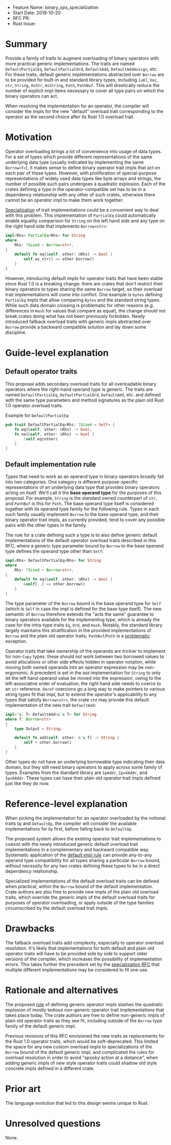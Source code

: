 - Feature Name: binary_ops_specialization
- Start Date: 2018-10-20
- RFC PR:
- Rust Issue:

# Summary
[summary]: #summary

Provide a family of traits to augment overloading of binary operators
with more practical generic implementations. The traits are named
`DefaultPartialEq`, `DefaultPartialOrd`, `DefaultAdd`, `DefaultAddAssign`, etc.
For these traits, default generic implementations abstracted over `Borrow`
are to be provided for built-in and standard library types, including
`[u8]`, `Vec`, `str`, `String`, `OsStr`, `OsString`, `Path`, `PathBuf`.
This will drastically reduce the number of explicit impl items necessary to
cover all type pairs on which the binary operators can act.

When resolving the implementation for an operator, the compiler will
consider the impls for the new "default" overload trait corresponding to the
operator as the second choice after its Rust 1.0 overload trait.

# Motivation
[motivation]: #motivation

Operator overloading brings a lot of convenience into usage of data types.
For a set of types which provide different representations of the same
underlying data type (usually indicated by implementing the same `Borrow<T>`),
it makes sense to define binary operator trait impls that act on each pair of
these types. However, with proliferation of special-purpose representations
of widely used data types like byte arrays and strings, the number of
possible such pairs undergoes a quadratic explosion. Each of the crates
defining a type in the operator-compatible set has to be in a dependency
relationship with any other of such crates, otherwise there cannot be
an operator impl to make them work together.

[Specialization][rfc1210] of trait implementations could be a convenient way to
deal with this problem. This implementation of `PartialEq` could automatically
enable equality comparison for `String` on the left hand side and any type
on the right hand side that implements `Borrow<str>`:

```rust
impl<Rhs> PartialEq<Rhs> for String
where
    Rhs: ?Sized + Borrow<str>,
{
    default fn eq(&self, other: &Rhs) -> bool {
        self.as_str() == other.borrow()
    }
}
```

However, introducing default impls for operator traits that have been
stable since Rust 1.0 is a breaking change: there are crates that don't
restrict their binary operators to types sharing the same `Borrow` target,
so their overload trait implementations will come into conflict.
One example is `bytes` defining `PartialEq` impls that allow comparing
`Bytes` and the standard string types. While such data domain crossing is
problematic for other reasons (e.g. differences in `Hash` for values that
compare as equal), the change should not break crates doing what has not been
previously forbidden. Newly introduced fallback overload traits with generic
impls abstracted over `Borrow` provide a backward compatible solution
and lay down some discipline.

# Guide-level explanation
[guide-level-explanation]: #guide-level-explanation

## Default operator traits
[default-operator-traits]: #default-operator-traits

This proposal adds secondary overload traits for all overloadable binary
operators where the right-hand operand type is generic.
The traits are named `DefaultPartialEq`, `DefaultPartialOrd`, `DefaultAdd`, etc.
and defined with the same type parameters and method signatures as the plain
old Rust 1.0 operator overload traits.

Example for `DefaultPartialEq`:

```rust
pub trait DefaultPartialEq<Rhs: ?Sized = Self> {
    fn eq(&self, other: &Rhs) -> bool;
    fn ne(&self, other: &Rhs) -> bool {
        !self.eq(other)
    }
}
```

## Default implementation rule
[default-implementation-rule]: #default-implementation-rule

Types that need to work as an operand type in binary operators broadly
fall into two categories. One category is different purpose-specific
representations of an underlying data type that provides binary
operators acting on itself. We'll call it the **base operand type** for the
purposes of this proposal.
For example, `String` is the standard owned counterpart of `str`,
and `PathBuf` is this for `Path`. The base operand type itself is
considered together with its operand type family for the following rule.
Types in each such family usually implement `Borrow` to the base operand type,
and their binary operator trait impls, as currently provided, tend to cover
any possible pairs with the other types in the family.

The rule for a crate defining such a type is to also define generic default
implementations of the default operator overload traits described in
this RFC, where a generic type parameter bound by `Borrow` to the base
operand type defines the operand type other than `Self`:

```rust
impl<Rhs> DefaultPartialEq<Rhs> for String
where
    Rhs: ?Sized + Borrow<str>,
{
    default fn eq(&self, other: &Rhs) -> bool {
        &self[..] == other.borrow()
    }
}
```

The type parameter of the `Borrow` bound is the base operand type for `Self`
(which is `Self` in case the impl is defined for the base type itself).
The new semantic of `Borrow` therefore extends the "acts the same"
guarantee to binary operators available for the implementing type, which
is already the case for the intra-type traits `Eq`, `Ord`, and `Hash`.
Notably, the standard library largely maintains this stratification in the
provided implementations of `Borrow` and the plain old operator traits;
`PathBuf`/`Path` is a [problematic][issue55319] exception.

Operator traits that take ownership of the operands are trickier to implement
for non-`Copy` types: these should not work between two borrowed
values to avoid allocations or other side effects hidden in operator notation,
while moving both owned operands into an operator expression
may be non-ergonomic.
A precedent is set in the `Add` implementation for `String` to only let
the left hand operand value be moved into the expression, owing to the
left-associative order of evaluation; the right hand side needs to coerce
to an `str` reference.
`Deref` coercions go a long way to make pointers to various string types
fit that impl, but to extend the operator's applicability to any types
that satisfy `Borrow<str>`, the crate `std` may provide this
default implementation of the new trait `DefaultAdd`:

```rust
impl<'a, T> DefaultAdd<&'a T> for String
where T: Borrow<str>
{
    type Output = String;

    default fn add(self, other: &'a T) -> String {
        self + other.borrow()
    }
}
```

Other types do not have an underlying borrowable type indicating their data
domain, but they still need binary operators to apply across some
family of types. Examples from the standard library are `IpAddr`, `Ipv4Addr`,
and `Ipv6Addr`. These types can have their plain old operator trait impls
defined just like they do now.

# Reference-level explanation
[reference-level-explanation]: #reference-level-explanation

When picking the implementation for an operator overloaded by the notional
traits `Op` and `DefaultOp`, the compiler will consider the available
implementations for `Op` first, before falling back to `DefaultOp`.

The proposed system allows the existing operator trait implementations
to coexist with the newly introduced generic default overload trait
implementations in a complementary and backward compatible way.
Systematic application of the [default impl rule][default-implementation-rule]
can provide any-to-any operand type compatibility for all types sharing a
particular `Borrow` bound, without necessity for any two crates defining
these types to be in a direct dependency relationship.

Specialized implementations of the default overload traits can be defined
when practical, within the `Borrow` bound of the default implementation.
Crate authors are also free to provide new impls of the plain old overload
traits, which override the generic impls of the default overload traits
for purposes of operator overloading, or apply outside of the type families
circumscribed by the default overload trait impls.

# Drawbacks
[drawbacks]: #drawbacks

The fallback overload traits add complexity, especially to operator
overload resolution. It's likely that implementations for both default and
plain old operator traits will have to be provided side by side to support
older versions of the compiler, which increases the possibility of
implementation errors. This takes further the precedent set by the
[specialization RFC][rfc1210] that multiple different implementations may be
considered to fit one use.

# Rationale and alternatives
[rationale-and-alternatives]: #rationale-and-alternatives

The proposed [rule][default-implementation-rule] of defining generic
operator impls slashes the quadratic explosion of mostly tedious
non-generic operator trait implementations that takes place today.
The crate authors are free to define non-generic impls of plain old operator
traits as they see fit, including outside of the `Borrow` type family
of the default generic impl.

Previous revisions of this RFC envisioned the new traits as replacements
for the Rust 1.0 operator traits, which would be soft-deprecated. This
limited the space for any new custom overload impls to specializations of the
`Borrow` bound of the default generic impl, and complicated the rules
for overload resolution in order to avoid "spooky action at a distance",
when adding generic impls of new style operator traits could shadow old style
concrete impls defined in a different crate.

# Prior art
[prior-art]: #prior-art

The language evolution that led to this design seems unique to Rust.

# Unresolved questions
[unresolved-questions]: #unresolved-questions

None.

[rfc1210]: ./1210-impl-specialization.md
[issue55319]: https://github.com/rust-lang/rust/issues/55319
